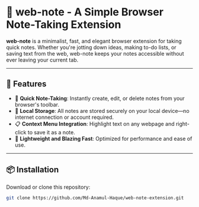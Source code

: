 # 📝 web-note - A Simple Browser Note-Taking Extension

**web-note** is a minimalist, fast, and elegant browser extension for taking quick notes. Whether you're jotting down ideas, making to-do lists, or saving text from the web, web-note keeps your notes accessible without ever leaving your current tab.

---

## 🌟 Features

- 🧠 **Quick Note-Taking**: Instantly create, edit, or delete notes from your browser's toolbar.
- 💾 **Local Storage**: All notes are stored securely on your local device—no internet connection or account required.
- 📋 **Context Menu Integration**: Highlight text on any webpage and right-click to save it as a note.
- 🎯 **Lightweight and Blazing Fast**: Optimized for performance and ease of use.

---

## 📦 Installation

Download or clone this repository:

```bash
git clone https://github.com/Md-Anamul-Haque/web-note-extension.git
```
